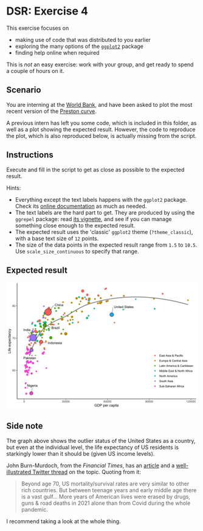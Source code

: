 # DSR: Exercise 4

This exercise focuses on

- making use of code that was distributed to you earlier
- exploring the many options of the [`ggplot2`][ggplot2] package
- finding help online when required

This is _not_ an easy exercise: work with your group, and get ready to spend a couple of hours on it.

## Scenario

You are interning at the [World Bank][wb], and have been asked to plot the most recent version of the [Preston curve][preston].

[wb]: https://www.worldbank.org/en/home
[preston]: https://en.wikipedia.org/wiki/Preston_curve

A previous intern has left you some code, which is included in this folder, as well as a plot showing the expected result. However, the code to reproduce the plot, which is also reproduced below, is actually missing from the script.

## Instructions

Execute and fill in the script to get as close as possible to the expected result.

Hints:

- Everything except the text labels happens with the `ggplot2` package. Check its [online documentation][ggplot2] as much as needed.
- The text labels are the hard part to get. They are produced by using the `ggrepel` package: read [its vignette][ggrepel], and see if you can manage something close enough to the expected result.
- The expected result uses the 'classic' `ggplot2` theme (`?theme_classic`), with a base text size of `12` points.
- The size of the data points in the expected result range from `1.5` to `10.5`. Use `scale_size_continuous` to specify that range.

[ggplot2]: https://ggplot2.tidyverse.org/
[ggrepel]: https://cran.r-project.org/web/packages/ggrepel/vignettes/ggrepel.html

## Expected result

![](preston-curve.png)

## Side note

The graph above shows the outlier status of the United States as a country, but even at the individual level, the life expectancy of US residents is starkingly lower than it should be (given US income levels).

John Burn-Murdoch, from the _Financial Times_, has an [article][jbm22] and a [well-illustrated Twitter thread][jbm22-tweets] on the topic. Quoting from it:

> Beyond age 70, US mortality/survival rates are very similar to other rich countries. But between teenage years and early middle age there is a vast gulf... More years of American lives were erased by drugs, guns & road deaths in 2021 alone than from Covid during the whole pandemic.

[jbm22]: https://www.ft.com/content/653bbb26-8a22-4db3-b43d-c34a0b774303
[jbm22-tweets]: https://twitter.com/jburnmurdoch/status/1641799627128143873

I recommend taking a look at the whole thing.
